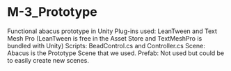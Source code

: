 # M-3_Prototype
Functional abacus prototype in Unity
Plug-ins used: LeanTween and Text Mesh Pro (LeanTween is free in the Asset Store and TextMeshPro is bundled with Unity)
Scripts: BeadControl.cs and Controller.cs
Scene: Abacus is the Prototype Scene that we used. 
Prefab: Not used but could be to easily create new scenes. 
